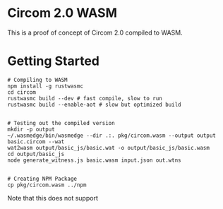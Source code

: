 # Circom 2.0 WASM

This is a proof of concept of Circom 2.0 compiled to WASM.

# Getting Started

```
# Compiling to WASM
npm install -g rustwasmc
cd circom
rustwasmc build --dev # fast compile, slow to run
rustwasmc build --enable-aot # slow but optimized build


# Testing out the compiled version
mkdir -p output
~/.wasmedge/bin/wasmedge --dir .:. pkg/circom.wasm --output output basic.circom --wat
wat2wasm output/basic_js/basic.wat -o output/basic_js/basic.wasm
cd output/basic_js
node generate_witness.js basic.wasm input.json out.wtns


# Creating NPM Package
cp pkg/circom.wasm ../npm
```

Note that this does not support
